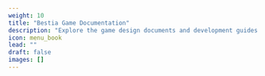 ```yaml
---
weight: 10
title: "Bestia Game Documentation"
description: "Explore the game design documents and development guides and examples to contribute to the Besita Game."
icon: menu_book
lead: ""
draft: false
images: []
---
```


